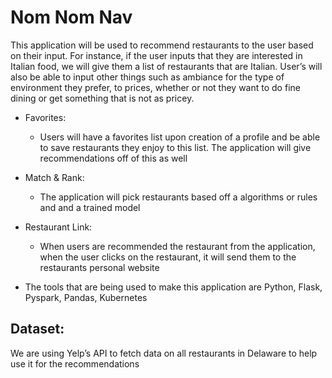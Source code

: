 # Nom Nom Nav

This application will be used to recommend restaurants to the user based on their input.
For instance, if the user inputs that they are interested in Italian food, we will give them a list of restaurants that are Italian. 
User’s will also be able to input other things such as ambiance for the type of environment they prefer, to prices, 
whether or not they want to do fine dining or get something that is not as pricey.

- Favorites:
  - Users will have a favorites list upon creation of a profile and be able to save restaurants they enjoy to this list. The application will give recommendations off of this as well
- Match & Rank:
  - The application will pick restaurants based off a algorithms or rules and and a trained model
- Restaurant Link:
  - When users are recommended the restaurant from the application, when the user clicks on the restaurant, it will send them to the restaurants personal website

- The tools that are being used to make this application are Python, Flask, Pyspark, Pandas, Kubernetes



## Dataset:

We are using Yelp’s API to fetch data on all restaurants in Delaware to help use it for the recommendations
